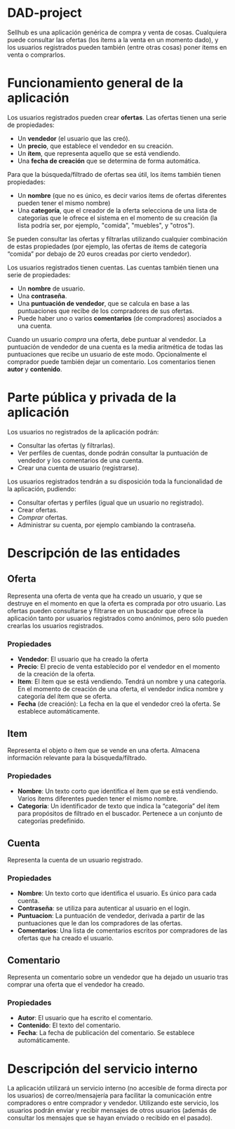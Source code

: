 # DAD-project
Sellhub es una aplicación genérica de compra y venta de cosas. Cualquiera puede consultar las ofertas (los ítems a la venta en un momento dado), y los usuarios registrados pueden también (entre otras cosas) poner ítems en venta o comprarlos.
# Funcionamiento general de la aplicación
Los usuarios registrados pueden crear **ofertas**. Las ofertas tienen una serie de propiedades:
- Un **vendedor** (el usuario que las creó).
- Un **precio**, que establece el vendedor en su creación.
- Un **ítem**, que representa aquello que se está vendiendo.
- Una **fecha de creación** que se determina de forma automática.

Para que la búsqueda/filtrado de ofertas sea útil, los ítems también tienen propiedades:
- Un **nombre** (que no es único, es decir varios ítems de ofertas diferentes pueden tener el mismo nombre)
- Una **categoría**, que el creador de la oferta selecciona de una lista de categorías que le ofrece el sistema en el momento de su creación (la lista podría ser, por ejemplo, "comida", "muebles", y "otros"). 

Se pueden consultar las ofertas y filtrarlas utilizando cualquier combinación de estas propiedades (por ejemplo, las ofertas de ítems de categoría “comida” por debajo de 20 euros creadas por cierto vendedor).

Los usuarios registrados tienen cuentas. Las cuentas también tienen una serie de propiedades:
- Un **nombre** de usuario.
- Una **contraseña**.
- Una **puntuación de vendedor**, que se calcula en base a las puntuaciones que recibe de los compradores de sus ofertas.
- Puede haber uno o varios **comentarios** (de compradores) asociados a una cuenta.

Cuando un usuario _compra_ una oferta, debe puntuar al vendedor. La puntuación de vendedor de una cuenta es la media aritmética de todas las puntuaciones que recibe un usuario de este modo. Opcionalmente el comprador puede también dejar un comentario. Los comentarios tienen **autor** y **contenido**.
# Parte pública y privada de la aplicación
Los usuarios no registrados de la aplicación podrán:
- Consultar las ofertas (y filtrarlas).
- Ver perfiles de cuentas, donde podrán consultar la puntuación de vendedor y los comentarios de una cuenta.
- Crear una cuenta de usuario (registrarse).

Los usuarios registrados tendrán a su disposición toda la funcionalidad de la aplicación, pudiendo:
- Consultar ofertas y perfiles (igual que un usuario no registrado).
- Crear ofertas.
- _Comprar_ ofertas.
- Administrar su cuenta, por ejemplo cambiando la contraseña.

# Descripción de las entidades
## Oferta
Representa una oferta de venta que ha creado un usuario, y que se destruye en el momento en que la oferta es comprada por otro usuario. Las ofertas pueden consultarse y filtrarse en un buscador que ofrece la aplicación tanto por usuarios registrados como anónimos, pero sólo pueden crearlas los usuarios registrados.
### Propiedades
- **Vendedor**: El usuario que ha creado la oferta
- **Precio**: El precio de venta establecido por el vendedor en el momento de la creación de la oferta.
- **Item**: El ítem que se está vendiendo. Tendrá un nombre y una categoría. En el momento de creación de una oferta, el vendedor indica nombre y categoría del ítem que se oferta.
- **Fecha** (de creación): La fecha en la que el vendedor creó la oferta. Se establece automáticamente.

## Item
Representa el objeto o ítem que se vende en una oferta. Almacena información relevante para la búsqueda/filtrado.
### Propiedades
- **Nombre**: Un texto corto que identifica el ítem que se está vendiendo. Varios ítems diferentes pueden tener el mismo nombre.
- **Categoria**: Un identificador de texto que indica la “categoría” del ítem para propósitos de filtrado en el buscador. Pertenece a un conjunto de categorías predefinido.

## Cuenta
Representa la cuenta de un usuario registrado.
### Propiedades
- **Nombre**: Un texto corto que identifica el usuario. Es único para cada cuenta.
- **Contraseña**: se utiliza para autenticar al usuario en el login.
- **Puntuacion**: La puntuación de vendedor, derivada a partir de las puntuaciones que le dan los compradores de las ofertas.
- **Comentarios**: Una lista de comentarios escritos por compradores de las ofertas que ha creado el usuario.

## Comentario
Representa un comentario sobre un vendedor que ha dejado un usuario tras comprar una oferta que el vendedor ha creado.
### Propiedades
- **Autor**: El usuario que ha escrito el comentario.
- **Contenido**: El texto del comentario.
- **Fecha**: La fecha de publicación del comentario. Se establece automáticamente.


# Descripción del servicio interno
La aplicación utilizará un servicio interno (no accesible de forma directa por los usuarios) de correo/mensajería para facilitar la comunicación entre compradores o entre comprador y vendedor. Utilizando este servicio, los usuarios podrán enviar y recibir mensajes de otros usuarios (además de consultar los mensajes que se hayan enviado o recibido en el pasado).
